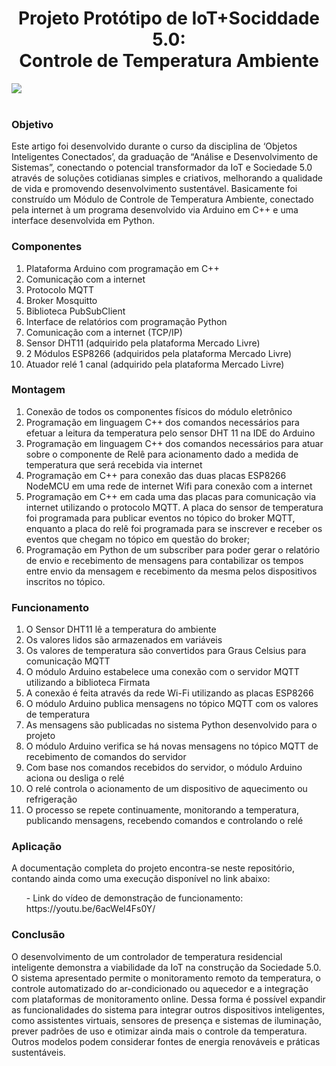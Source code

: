 <h1 align="center"> Projeto Protótipo de IoT+Sociddade 5.0: <br>
  Controle de Temperatura Ambiente </h1>

<img align="center" src="https://github.com/jessicaamorim19/mack2024/assets/85135086/7599013a-b751-446d-b367-3fb1676e7d8f"><br> <br>



<h3 align="left"> Objetivo </h3>
Este artigo foi desenvolvido durante o curso da disciplina de ‘Objetos Inteligentes Conectados’, da graduação de “Análise e Desenvolvimento de Sistemas”, conectando o potencial transformador da IoT e Sociedade 5.0 através de soluções cotidianas simples e criativos, melhorando a qualidade de vida e promovendo desenvolvimento sustentável.
Basicamente foi construído um Módulo de Controle de Temperatura Ambiente, conectado pela internet à um programa desenvolvido via Arduino em C++ e uma interface desenvolvida em Python. 
<br>

<h3 align="left"> Componentes </h3>
  <ol>
  <li>Plataforma Arduino com programação em C++</li>
  <li>Comunicação com a internet</li>
  <li>Protocolo MQTT</li>
  <li>Broker Mosquitto</li>
  <li>Biblioteca PubSubClient</li>
  <li>Interface de relatórios com programação Python</li>
  <li>Comunicação com a internet (TCP/IP)</li>
  <li>Sensor DHT11 (adquirido pela plataforma Mercado Livre)</li>
  <li>2 Módulos ESP8266 (adquiridos pela plataforma Mercado Livre)</li>
  <li>Atuador relé 1 canal (adquirido pela plataforma Mercado Livre)</li>
    </ol>

<h3 align="left"> Montagem </h3>
<ol>
<li>Conexão de todos os componentes físicos do módulo eletrônico</li>
<li>Programação em linguagem C++ dos comandos necessários para efetuar a leitura da temperatura pelo sensor DHT 11 na IDE do Arduino</li>
<li>Programação em linguagem C++ dos comandos necessários para atuar sobre o componente de Relê para acionamento dado a medida de temperatura que será recebida via internet</li>
<li>Programação em C++ para conexão das duas placas ESP8266 NodeMCU em uma rede de internet Wifi para conexão com a internet</li>
<li>Programação em C++ em cada uma das placas para comunicação via internet utilizando o protocolo MQTT. A placa do sensor de temperatura foi programada para publicar eventos no tópico do broker MQTT, enquanto a placa do relê foi programada para se inscrever e receber os eventos que chegam no tópico em questão do broker;</li>
<li>Programação em Python de um subscriber para poder gerar o relatório de envio e recebimento de mensagens para contabilizar os tempos entre envio da mensagem e recebimento da mesma pelos dispositivos inscritos no tópico.</li>
</ol>


<h3 align="left"> Funcionamento </h3>
<ol>
<li>O Sensor DHT11 lê a temperatura 	do ambiente</li>
<li>Os valores lidos são armazenados em variáveis</li>
<li>Os valores de temperatura são convertidos para Graus Celsius para comunicação MQTT</li>
<li>O módulo Arduino estabelece uma conexão com o servidor MQTT utilizando a biblioteca Firmata</li>
<li>A conexão é feita através da rede Wi-Fi utilizando as placas ESP8266</li>
<li>O módulo Arduino publica mensagens no tópico MQTT com os valores de temperatura</li>
<li>As mensagens são publicadas no sistema Python desenvolvido para o projeto</li>
<li>O módulo Arduino verifica se há novas mensagens no tópico MQTT de recebimento de comandos do servidor</li>
<li>Com base nos comandos recebidos do servidor, o módulo Arduino aciona ou desliga o relé</li>
<li>O relé controla o acionamento de um dispositivo de aquecimento ou refrigeração</li>
<li>O processo se repete continuamente, monitorando a temperatura, publicando mensagens, recebendo comandos e controlando o relé</li>
</ol>

<h3 align="left"> Aplicação </h3>

A documentação completa do projeto encontra-se neste repositório, contando ainda como uma execução disponível no link abaixo:
<ol>
  - Link do vídeo de demonstração de funcionamento: https://youtu.be/6acWel4Fs0Y/
</ol>

<h3 align="left"> Conclusão </h3>
O desenvolvimento de um controlador de temperatura residencial inteligente demonstra a viabilidade da IoT na construção da Sociedade 5.0. O sistema apresentado permite o monitoramento remoto da temperatura, o controle automatizado do ar-condicionado ou aquecedor e a integração com plataformas de monitoramento online. Dessa forma é possível expandir as funcionalidades do sistema para integrar outros dispositivos inteligentes, como assistentes virtuais, sensores de presença e sistemas de iluminação, prever padrões de uso e otimizar ainda mais o controle da temperatura. Outros modelos podem considerar fontes de energia renováveis e práticas sustentáveis.
 

